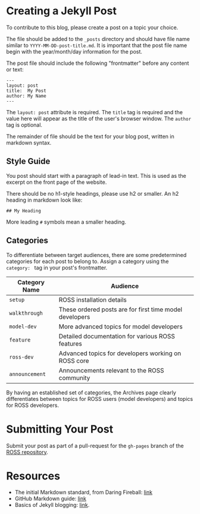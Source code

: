 # Creating a Jekyll Post

To contribute to this blog, please create a post on a topic your choice.

The file should be added to the `_posts` directory and should have file name similar to `YYYY-MM-DD-post-title.md`.
It is important that the post file name begin with the year/month/day information for the post.

The post file should include the following "frontmatter" before any content or text:
```
---
layout: post
title:  My Post
author: My Name
---
```

The `layout: post` attribute is required.
The `title` tag is required and the value here will appear as the title of the user's browser window.
The `author` tag is optional.

The remainder of file should be the text for your blog post, written in markdown syntax.

## Style Guide

You post should start with a paragraph of lead-in text.
This is used as the excerpt on the front page of the website.

There should be no h1-style headings, please use h2 or smaller.
An h2 heading in markdown look like:
```
## My Heading
```
More leading `#` symbols mean a smaller heading.

## Categories

To differentiate between target audiences, there are some predetermined categories for each post to belong to.
Assign a category using the `category: ` tag in your post's frontmatter.

| Category Name | Audience |
|---------------|----------|
| `setup`       | ROSS installation details |
| `walkthrough` | These ordered posts are for first time model developers |
| `model-dev`   | More advanced topics for model developers |
| `feature`     | Detailed documentation for various ROSS features |
| `ross-dev`    | Advanced topics for developers working on ROSS core |
| `announcement`| Announcements relevant to the ROSS community |

By having an established set of categories, the Archives page clearly differentiates between topics for ROSS users (model developers) and topics for ROSS developers.

# Submitting Your Post

Submit your post as part of a pull-request for the `gh-pages` branch of the [ROSS repository](https://github.com/ross-org/ross-org.github.io/tree/master).

# Resources

- The initial Markdown standard, from Daring Fireball: [link](http://daringfireball.net/projects/markdown/)
- GitHub Markdown guide: [link](https://help.github.com/articles/basic-writing-and-formatting-syntax/)
- Basics of Jekyll blogging: [link](http://jekyll.tips/guide/blogging/).
